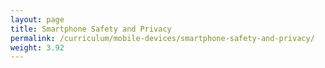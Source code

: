 ```yaml
---
layout: page
title: Smartphone Safety and Privacy
permalink: /curriculum/mobile-devices/smartphone-safety-and-privacy/
weight: 3.92
---
```

